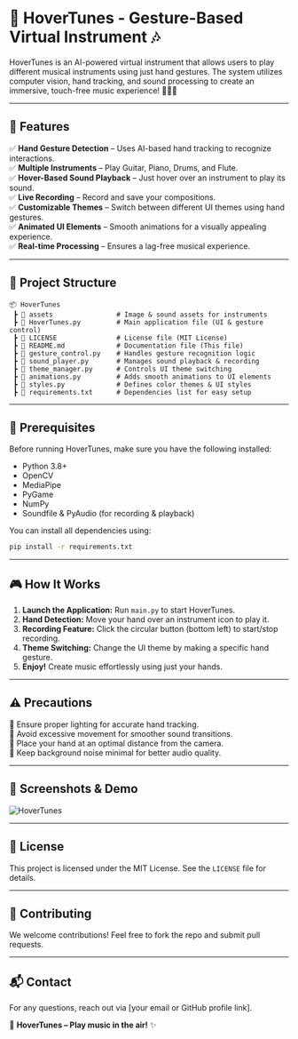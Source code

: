# 🎵 HoverTunes - Gesture-Based Virtual Instrument 🎶

HoverTunes is an AI-powered virtual instrument that allows users to play different musical instruments using just hand gestures. The system utilizes computer vision, hand tracking, and sound processing to create an immersive, touch-free music experience! 🎸🎹🥁

---

## 🚀 Features

✅ **Hand Gesture Detection** – Uses AI-based hand tracking to recognize interactions.\
✅ **Multiple Instruments** – Play Guitar, Piano, Drums, and Flute.\
✅ **Hover-Based Sound Playback** – Just hover over an instrument to play its sound.\
✅ **Live Recording** – Record and save your compositions.\
✅ **Customizable Themes** – Switch between different UI themes using hand gestures.\
✅ **Animated UI Elements** – Smooth animations for a visually appealing experience.\
✅ **Real-time Processing** – Ensures a lag-free musical experience.

---

## 📂 Project Structure

```
📦 HoverTunes
 ┣ 📂 assets                # Image & sound assets for instruments
 ┣ 📜 HoverTunes.py         # Main application file (UI & gesture control)
 ┣ 📜 LICENSE               # License file (MIT License)
 ┣ 📜 README.md             # Documentation file (This file)
 ┣ 📜 gesture_control.py    # Handles gesture recognition logic
 ┣ 📜 sound_player.py       # Manages sound playback & recording
 ┣ 📜 theme_manager.py      # Controls UI theme switching
 ┣ 📜 animations.py         # Adds smooth animations to UI elements
 ┣ 📜 styles.py             # Defines color themes & UI styles
 ┣ 📜 requirements.txt      # Dependencies list for easy setup 
```

---

## 🔧 Prerequisites

Before running HoverTunes, make sure you have the following installed:

- Python 3.8+
- OpenCV
- MediaPipe
- PyGame
- NumPy
- Soundfile & PyAudio (for recording & playback)

You can install all dependencies using:

```bash
pip install -r requirements.txt
```

---

## 🎮 How It Works

1. **Launch the Application:** Run `main.py` to start HoverTunes.
2. **Hand Detection:** Move your hand over an instrument icon to play it.
3. **Recording Feature:** Click the circular button (bottom left) to start/stop recording.
4. **Theme Switching:** Change the UI theme by making a specific hand gesture.
5. **Enjoy!** Create music effortlessly using just your hands.

---

## ⚠️ Precautions

🔹 Ensure proper lighting for accurate hand tracking.\
🔹 Avoid excessive movement for smoother sound transitions.\
🔹 Place your hand at an optimal distance from the camera.\
🔹 Keep background noise minimal for better audio quality.

---

## 📸 Screenshots & Demo

![HoverTunes](output)


---

## 📜 License

This project is licensed under the MIT License. See the `LICENSE` file for details.

---

## 🤝 Contributing

We welcome contributions! Feel free to fork the repo and submit pull requests.

---

## 📬 Contact

For any questions, reach out via [your email or GitHub profile link].

🎵 **HoverTunes – Play music in the air!** ✨

